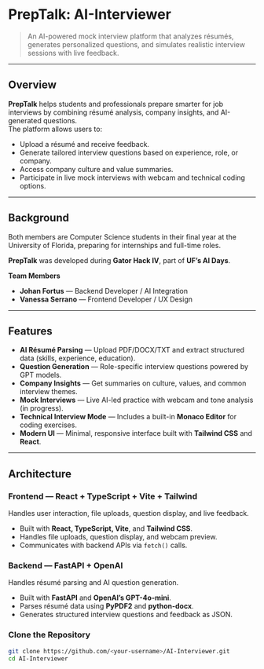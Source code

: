 # PrepTalk: AI-Interviewer
> An AI-powered mock interview platform that analyzes résumés, generates personalized questions, and simulates realistic interview sessions with live feedback.

---

## Overview

**PrepTalk** helps students and professionals prepare smarter for job interviews by combining résumé analysis, company insights, and AI-generated questions.  
The platform allows users to:
- Upload a résumé and receive feedback.
- Generate tailored interview questions based on experience, role, or company.
- Access company culture and value summaries.
- Participate in live mock interviews with webcam and technical coding options.

---

## Background
Both members are Computer Science students in their final year at the University of Florida, preparing for internships and full-time roles.  

**PrepTalk** was developed during **Gator Hack IV**, part of **UF’s AI Days**.

**Team Members**  
- **Johan Fortus** — Backend Developer / AI Integration  
- **Vanessa Serrano** — Frontend Developer / UX Design  

---

## Features

- **AI Résumé Parsing** — Upload PDF/DOCX/TXT and extract structured data (skills, experience, education).  
- **Question Generation** — Role-specific interview questions powered by GPT models.  
- **Company Insights** — Get summaries on culture, values, and common interview themes.  
- **Mock Interviews** — Live AI-led practice with webcam and tone analysis (in progress).  
- **Technical Interview Mode** — Includes a built-in **Monaco Editor** for coding exercises.  
- **Modern UI** — Minimal, responsive interface built with **Tailwind CSS** and **React**.  

---

## Architecture
### **Frontend** — React + TypeScript + Vite + Tailwind  
Handles user interaction, file uploads, question display, and live feedback.
- Built with **React, TypeScript, Vite**, and **Tailwind CSS**.
- Handles file uploads, question display, and webcam preview.
- Communicates with backend APIs via `fetch()` calls.

### **Backend** — FastAPI + OpenAI
Handles résumé parsing and AI question generation.
- Built with **FastAPI** and **OpenAI’s GPT-4o-mini**.
- Parses résumé data using **PyPDF2** and **python-docx**.
- Generates structured interview questions and feedback as JSON.

### Clone the Repository
```bash
git clone https://github.com/<your-username>/AI-Interviewer.git
cd AI-Interviewer
